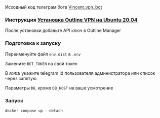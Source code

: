 Исходный код телеграм бота [Vincent_vpn_bot](https://t.me/vincent_vpn_bot "Vincent_vpn_bot")

### Инструкция [Установка Outline VPN на Ubuntu 20.04](https://gist.github.com/JohnyDeath/3f93899dc78f90cc57ae52b41ea29bac "Установка Outline VPN на Ubuntu 20.04")

После установки добавьте API ключ в Outline Manager

### Подготовка к запуску
Переименуйте файл `env.dist` в `.env` 

Замените `BOT_TOKEN` на свой токен

В `ADMIN` укажите telegram id пользователя администратора или список через запятую.

Параметры `DB`, кроме `DB_HOST` на ваше усмотрение

### Запуск

`docker compose up --detach`